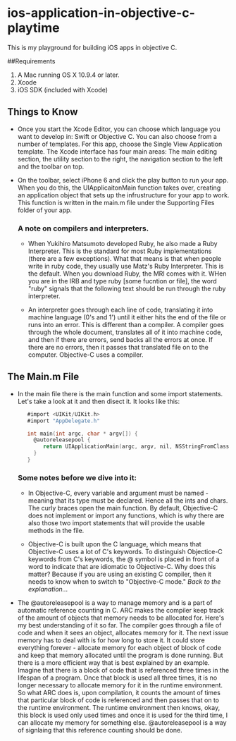 # ios-application-in-objective-c-playtime
This is my playground for building iOS apps in objective C.

##Requirements
1. A Mac running OS X 10.9.4 or later.
2. Xcode
3. iOS SDK (included with Xcode)


## Things to Know

- Once you start the Xcode Editor, you can choose which language you want to develop in: Swift or Objective C. You can also choose from a number of templates. For this app, choose the Single View Application template. The Xcode interface has four main areas: The main editing section, the utility section to the right, the navigation section to the left and the toolbar on top.

- On the toolbar, select iPhone 6 and click the play button to run your app. When you do this, the UIApplicaitonMain function takes over, creating an application object that sets up the infrustructure for your app to work. This function is written in the main.m file under the Supporting Files folder of your app.

  ### A note on compilers and interpreters.
  - When Yukihiro Matsumoto developed Ruby, he also made a Ruby Interpreter. This is the standard for most Ruby implementations (there are a few exceptions). What that means is that when people write in ruby code, they usually use Matz's Ruby Interpreter. This is the default. When you download Ruby, the MRI comes with it. WHen you are in the IRB and type ruby [some fucntion or file], the word "ruby" signals that the following text should be run through the ruby interpreter.

  - An interpreter goes through each line of code, translating it into machine language (0's and 1') until it either hits the end of the file or runs into an error. This is different than a compiler. A compiler goes through the whole document, translates all of it into machine code, and then if there are errors, send backs all the errors at once. If there are no errors, then it passes that translated file on to the computer. Objective-C uses a compiler.

## The Main.m File
- In the main file there is the main function and some import statements. Let's take a look at it and then disect it. It looks like this:

  ```Objective-C
     #import <UIKit/UIKit.h>
     #import "AppDelegate.h"

     int main(int argc, char * argv[]) {
       @autoreleasepool {
          return UIApplicationMain(argc, argv, nil, NSStringFromClass([AppDelegate class]));
       }
     }
  ```
  ### Some notes before we dive into it:
  - In Objective-C, every variable and argument must be named - meaning that its type must be declared. Hence all the ints and chars. The curly braces open the main function. By default, Objective-C does not implement or import any functions, which is why there are also those two import statements that will provide the usable methods in the file.

  - Objective-C is built upon the C language, which means that Objective-C uses a lot of C's keywords. To distinguish Objectice-C keywords from C's keywords, the @ symbol is placed in front of a word to indicate that are idiomatic to Objective-C. Why does this matter? Because if you are using an existing C compiler, then it needs to know when to switch to "Objective-C mode." *Back to the explanation...*


- The @autoreleasepool is a way to manage memory and is a part of automatic reference counting in C. ARC makes the compiler keep track of the amount of objects that memory needs to be allocated for. Here's my best understanding of it so far. The compiler goes through a file of code and when it sees an object, allocates memory for it. The next issue memory has to deal with is for how long to store it. It could store everything forever - allocate memory for each object of block of code and keep that memory allocated until the program is done running. But there is a more efficient way that is best explained by an example. Imagine that there is a block of code that is referenced three times in the lifespan of a program. Once that block is used all three times, it is no longer necessary to allocate memory for it in the runtime environment. So what ARC does is, upon compilation, it counts the amount of times that particular block of code is referenced and then passes that on to the runtime environment. The runtime environment then knows, okay, this block is used only used times and once it is used for the third time, I can allocate my memory for something else. @autoreleasepool is a way of signlaing that this reference counting should be done.
